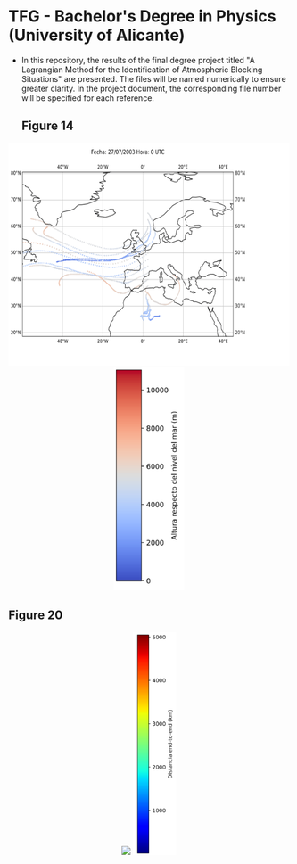 # TFG - Bachelor's Degree in Physics (University of Alicante)

- In this repository, the results of the final degree project titled "A Lagrangian Method for the Identification of Atmospheric Blocking Situations" are presented. The files will be named numerically to ensure greater clarity. In the project document, the corresponding file number will be specified for each reference.


  ## Figure 14
<p align="center">
  <img src="https://github.com/JuanManuelRM7/tfg/raw/main/gifs/traj_25E.gif" height="400">
  <img src="https://github.com/JuanManuelRM7/tfg/raw/main/gifs_barras/barra_traj_25E.png" height="400">
</p>

 ## Figure 20
 <p align="center">
  <img src="https://github.com/JuanManuelRM7/tfg/raw/main/gifs/Figura_20_animada.gif" height="500">
  <img src="https://github.com/JuanManuelRM7/tfg/raw/main/gifs_barras/barra_20.png" height="400">
</p>
  
  

